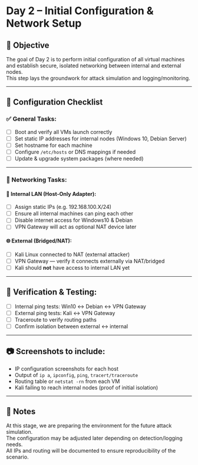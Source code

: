 # Day 2 – Initial Configuration & Network Setup

## 🎯 Objective

The goal of Day 2 is to perform initial configuration of all virtual machines and establish secure, isolated networking between internal and external nodes.  
This step lays the groundwork for attack simulation and logging/monitoring.

---

## 🔧 Configuration Checklist

### ✅ General Tasks:
- [ ] Boot and verify all VMs launch correctly
- [ ] Set static IP addresses for internal nodes (Windows 10, Debian Server)
- [ ] Set hostname for each machine
- [ ] Configure `/etc/hosts` or DNS mappings if needed
- [ ] Update & upgrade system packages (where needed)

---

### 🛜 Networking Tasks:

#### 🏢 Internal LAN (Host-Only Adapter):
- [ ] Assign static IPs (e.g. 192.168.100.X/24)
- [ ] Ensure all internal machines can ping each other
- [ ] Disable internet access for Windows10 & Debian
- [ ] VPN Gateway will act as optional NAT device later

#### 🌐 External (Bridged/NAT):
- [ ] Kali Linux connected to NAT (external attacker)
- [ ] VPN Gateway — verify it connects externally via NAT/bridged
- [ ] Kali should **not** have access to internal LAN yet

---

## 🧪 Verification & Testing:

- [ ] Internal ping tests: Win10 ↔ Debian ↔ VPN Gateway
- [ ] External ping tests: Kali ↔ VPN Gateway
- [ ] Traceroute to verify routing paths
- [ ] Confirm isolation between external ↔ internal

---

## 📷 Screenshots to include:
- IP configuration screenshots for each host  
- Output of `ip a`, `ipconfig`, `ping`, `tracert/traceroute`  
- Routing table or `netstat -rn` from each VM  
- Kali failing to reach internal nodes (proof of initial isolation)

---

## 💬 Notes

At this stage, we are preparing the environment for the future attack simulation.  
The configuration may be adjusted later depending on detection/logging needs.  
All IPs and routing will be documented to ensure reproducibility of the scenario.
